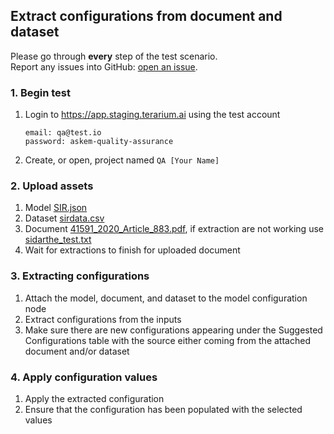 ## Extract configurations from document and dataset
Please go through __every__ step of the test scenario.\
Report any issues into GitHub: [open an issue](https://github.com/DARPA-ASKEM/terarium/issues/new?assignees=&labels=bug%2C+Q%26A&template=qa-issue.md&title=%5BBUG%5D%3A+).

### 1. Begin test
1. Login to https://app.staging.terarium.ai using the test account
    ```
    email: qa@test.io
    password: askem-quality-assurance
    ```
2. Create, or open, project named `QA [Your Name]`

### 2. Upload assets
1. Model [SIR.json](https://drive.google.com/file/d/1eXlvpBfMmhrfC0xUXfuz0s_19gi-Rird/view?usp=drive_link)
2. Dataset [sirdata.csv](https://drive.google.com/file/d/1y1THGHIu8ebb9JdN3ZG12NwWcZtHPxzD/view?usp=drive_link)
3. Document [41591_2020_Article_883.pdf](https://drive.google.com/file/d/1RrCxj__qqFSRHk5uIi_JJsFo8iC8dgYk/view?usp=drive_link), if extraction are not working use [sidarthe_test.txt](https://drive.google.com/file/d/1IyWJmE-v4o5ebJonwMc_nqNj9j96C8BE/view?usp=drive_link)
4. Wait for extractions to finish for uploaded document

### 3. Extracting configurations
1. Attach the model, document, and dataset to the model configuration node
2. Extract configurations from the inputs
3. Make sure there are new configurations appearing under the Suggested Configurations table with the source either coming from the attached document and/or dataset

### 4. Apply configuration values
1. Apply the extracted configuration
2. Ensure that the configuration has been populated with the selected values
